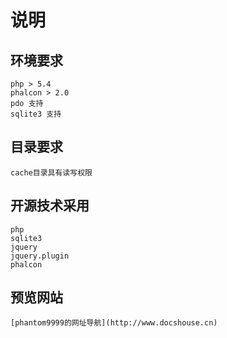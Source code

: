 # 说明
## 环境要求
    php > 5.4
    phalcon > 2.0
    pdo 支持
    sqlite3 支持
## 目录要求
    cache目录具有读写权限

## 开源技术采用
    php
    sqlite3
    jquery
    jquery.plugin
    phalcon
## 预览网站
    [phantom9999的网址导航](http://www.docshouse.cn)